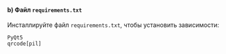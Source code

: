 
#### b) **Файл `requirements.txt`**
Инсталлируйте файл `requirements.txt`, чтобы установить зависимости:
```plaintext
PyQt5
qrcode[pil]
